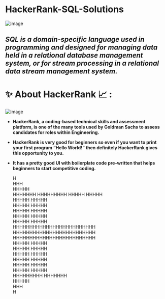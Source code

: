 # HackerRank-SQL-Solutions

![image](https://user-images.githubusercontent.com/90320839/197406623-8bfb8811-83ad-4932-9532-e4cf84f826fa.png)

## *SQL is a domain-specific language used in programming and designed for managing data held in a relational database management system, or for stream processing in a relational data stream management system.*

# ✨ About HackerRank 📈 :
![image](https://user-images.githubusercontent.com/90320839/197406885-eb1d4898-f95b-4079-9f99-c6a411a80ca4.png)

- **HackerRank, a coding-based technical skills and assessment platform, is one of the many tools used by Goldman Sachs to assess candidates for roles within Engineering.**
- **HackerRank is very good for beginners so even if you want to print your first program “Hello World!” then definitely HackerRank gives this opportunity to you.**
- **It has a pretty good UI with boilerplate code pre-written that helps beginners to start competitive coding.**

    H    
   HHH   
  HHHHH  
 HHHHHHH 
HHHHHHHHH
  HHHHH               HHHHH             
  HHHHH               HHHHH             
  HHHHH               HHHHH             
  HHHHH               HHHHH             
  HHHHH               HHHHH             
  HHHHH               HHHHH             
  HHHHHHHHHHHHHHHHHHHHHHHHH   
  HHHHHHHHHHHHHHHHHHHHHHHHH   
  HHHHHHHHHHHHHHHHHHHHHHHHH   
  HHHHH               HHHHH             
  HHHHH               HHHHH             
  HHHHH               HHHHH             
  HHHHH               HHHHH             
  HHHHH               HHHHH             
  HHHHH               HHHHH             
                    HHHHHHHHH 
                     HHHHHHH  
                      HHHHH   
                       HHH    
                        H     
